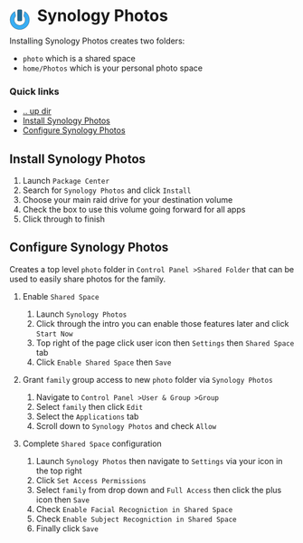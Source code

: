 # Synology Photos <img style="margin: 6px 13px 0px 0px" align="left" src="../../../data/images/logo_36x36.png" />

Installing Synology Photos creates two folders:
* `photo` which is a shared space
* `home/Photos` which is your personal photo space

### Quick links
* [.. up dir](..)
* [Install Synology Photos](#install-synology-photos)
* [Configure Synology Photos](#configure-synology-photos)

## Install Synology Photos
1. Launch `Package Center`
2. Search for `Synology Photos` and click `Install`
3. Choose your main raid drive for your destination volume
4. Check the box to use this volume going forward for all apps
5. Click through to finish

## Configure Synology Photos
Creates a top level `photo` folder in `Control Panel >Shared Folder` that can be used to easily share 
photos for the family.

1. Enable `Shared Space`
   1. Launch `Synology Photos`
   2. Click through the intro you can enable those features later and click `Start Now`
   3. Top right of the page click user icon then `Settings` then `Shared Space` tab
   4. Click `Enable Shared Space` then `Save`

2. Grant `family` group access to new `photo` folder via `Synology Photos`
   1. Navigate to `Control Panel >User & Group >Group`
   2. Select `family` then click `Edit`
   3. Select the `Applications` tab
   4. Scroll down to `Synology Photos` and check `Allow`

4. Complete `Shared Space` configuration
   1. Launch `Synology Photos` then navigate to `Settings` via your icon in the top right
   2. Click `Set Access Permissions` 
   3. Select `family` from drop down and `Full Access` then click the plus icon then `Save`
   4. Check `Enable Facial Recogniction in Shared Space`
   5. Check `Enable Subject Recogniction in Shared Space`
   6. Finally click `Save`


